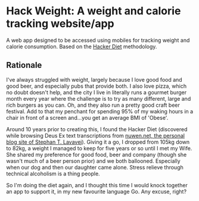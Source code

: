 # Hack Weight: A weight and calorie tracking website/app

A web app designed to be accessed using mobiles for tracking weight and calorie consumption. Based on the [Hacker Diet](https://www.fourmilab.ch/hackdiet/e4/) methodology.

## Rationale

I've always struggled with weight, largely because I love good food and good beer, and especially pubs that provide both. I also love pizza, which no doubt doesn't help, and the city I live in literally runs a gourmet burger month every year where the challenge is to try as many different, large and rich burgers as you can. Oh, and they also run a pretty good craft beer festival. Add to that my penchant for spending 95% of my waking hours in a chair in front of a screen and...you get an average BMI of 'Obese'.

Around 10 years prior to creating this, I found the Hacker Diet (discovered while browsing Deus Ex text transcriptions from [nuwen.net, the personal blog site of Stephan T. Lavavej](https://nuwen.net)). Giving it a go, I dropped from 105kg down to 82kg, a weight I managed to keep for five years or so until I met my Wife. She shared my preference for good food, beer and company (though she wasn't much of a beer person prior) and we both ballooned. Especially when our dog and then our daughter came alone. Stress relieve through technical alcoholism is a thing people.

So I'm doing the diet again, and I thought this time I would knock together an app to support it, in my new favourite language Go. Any excuse, right?
